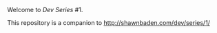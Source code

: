 
Welcome to *Dev Series* #1.

This repository is a companion to http://shawnbaden.com/dev/series/1/
